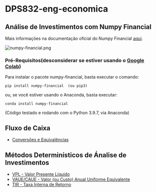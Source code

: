 # DPS832-eng-economica

## Análise de Investimentos com Numpy Financial

Mais informações na documentação oficial do Numpy Financial [aqui](https://numpy.org/numpy-financial/dev/).

![numpy-financial.png](attachment:numpy-financial.png)

### Pré-Requisitos(desconsiderar se estiver usando o [Google Colab](https://colab.research.google.com/))

Para instalar o pacote numpy-financial, basta executar o comando:

    pip install numpy-financial  (ou pip3)

ou, se você estiver usando o Anaconda, basta executar:

    conda install numpy-financial

(Código testado e rodando com o Python 3.9.7, via Anaconda)

## Fluxo de Caixa

* [Conversões e Equivalências](fluxo.ipynb)

## Métodos Determinísticos de Ánalise de Investimentos

* [VPL - Valor Presente Líquido](vpl.ipynb)
* [VAUE/CAUE - Valor (ou Custo) Anual Uniforme Equivalente](vaue.ipynb)
* [TIR - Taxa Interna de Retorno](tir.ipynb)
  